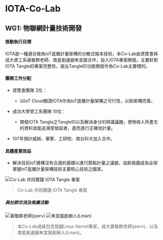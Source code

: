# IOTA-Co-Lab
   
   
## WG1: 物聯網計量技術開發 

#### 推動執行目標
IOTA是一種適合做為IoT底層計量架構的分散式帳本技術，本Co-Lab由資策會與成大資工系黃敬群老師、南星創速器朱宜振合作，投入IOTA專案開發。主要針對 IOTA Tangle的專案完整性，提出TangleID功能開發作為Co-Lab主要標的。

#### 團隊工作分配

* 資策會團隊 2位：
  * 以IoT Cloud驗證IOTA作為IoT底層計量架構之可行性，以助架構完善。

* 成功大學資工系團隊 10位：
  * 開發IOTA Tangle之TangleID以及解決身分ID辨識議題，使物與人所產生的資料皆能追溯至發起者，進而進行正確地計量。

* 107年預計威剛、華擎、工研院、南台科大加入合作。


#### 具體產業效益
* 解決目前IoT建構沒有合適的基礎以進行節點計量之議題，協助我國成為全球掌握IoT底層計量架構技術主要核心技術之國家。

 ![Co-Lab 共同實踐 IOTA Tangle 專案](https://github.com/twoss-io/IOTA-Co-Lab/blob/master/img/iota_intro1.png)
> Co-Lab 共同實踐 IOTA Tangle 專案

##### 與社群交流及推廣活動

 ![黃敬群老師(jserv)](https://github.com/twoss-io/IOTA-Co-Lab/blob/master/img/iota_intro2.png)
 ![朱宜振創辦人(Lman)](https://github.com/twoss-io/IOTA-Co-Lab/blob/master/img/iota_intro3.png)
> 本Co-Lab成員包含我國Linux Kernel專家，成大黃敬群老師(jserv)，以及南星創速器朱宜振創辦人(Lman)。

